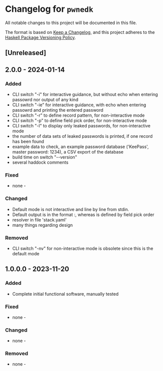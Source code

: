 # Changelog for `pwnedk`

All notable changes to this project will be documented in this file.

The format is based on [Keep a Changelog](https://keepachangelog.com/en/1.0.0/),
and this project adheres to the
[Haskell Package Versioning Policy](https://pvp.haskell.org/).

## [Unreleased]

## 2.0.0 - 2024-01-14

### Added

- CLI switch "-i" for interactive guidance, but without echo when entering passowrd nor output of any kind
- CLI switch "-ie" for interactive guidance, with echo when entering passowrd and printing the entered password
- CLI switch "-r" to define record pattern, for non-interactive mode
- CLI switch "-p" to define field pick order, for non-interactive mode
- CLI switch "-l" to display only leaked passwords, for non-interactive mode
- the number of data sets of leaked passwords is printed, if one record has been found
- example data to check, an example password database ('KeePass', master password: 1234), a CSV export of the database
- build time on switch "--version"
- several haddock comments

### Fixed

- none -

### Changed

- Default mode is not interactive and line by line from stdin.
- Default output is in the format <Reference>:<SymbolOrNumberOfAppearences>, 
  whereas <Reference> is defined by field pick order
- resolver in file 'stack.yaml'
- many things regarding design

### Removed

- CLI switch "-nv" for non-interactive mode is obsolete since this is the default mode

## 1.0.0.0 - 2023-11-20

### Added

- Complete initial functional software, manually tested

### Fixed

- none -

### Changed

- none -

### Removed

- none -
